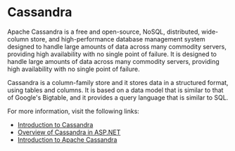 # Cassandra

Apache Cassandra is a free and open-source, NoSQL, distributed, wide-column store, and high-performance database management system designed to handle large amounts of data across many commodity servers, providing high availability with no single point of failure. It is designed to handle large amounts of data across many commodity servers, providing high availability with no single point of failure.

Cassandra is a column-family store and it stores data in a structured format, using tables and columns. It is based on a data model that is similar to that of Google's Bigtable, and it provides a query language that is similar to SQL.

For more information, visit the following links:

- [Introduction to Cassandra](https://www.tutorialspoint.com/cassandra/cassandra_introduction.htm)
- [Overview of Cassandra in ASP.NET](https://www.spiceworks.com/tech/big-data/articles/what-is-cassandra/)
- [Introduction to Apache Cassandra](https://www.geeksforgeeks.org/introduction-to-apache-cassandra/)